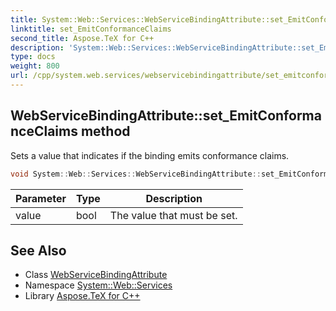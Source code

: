 ```yaml
---
title: System::Web::Services::WebServiceBindingAttribute::set_EmitConformanceClaims method
linktitle: set_EmitConformanceClaims
second_title: Aspose.TeX for C++
description: 'System::Web::Services::WebServiceBindingAttribute::set_EmitConformanceClaims method. Sets a value that indicates if the binding emits conformance claims in C++.'
type: docs
weight: 800
url: /cpp/system.web.services/webservicebindingattribute/set_emitconformanceclaims/
---
```

## WebServiceBindingAttribute::set_EmitConformanceClaims method


Sets a value that indicates if the binding emits conformance claims.

```cpp
void System::Web::Services::WebServiceBindingAttribute::set_EmitConformanceClaims(bool value)
```


| Parameter | Type | Description |
| --- | --- | --- |
| value | bool | The value that must be set. |

## See Also

* Class [WebServiceBindingAttribute](../)
* Namespace [System::Web::Services](../../)
* Library [Aspose.TeX for C++](../../../)

